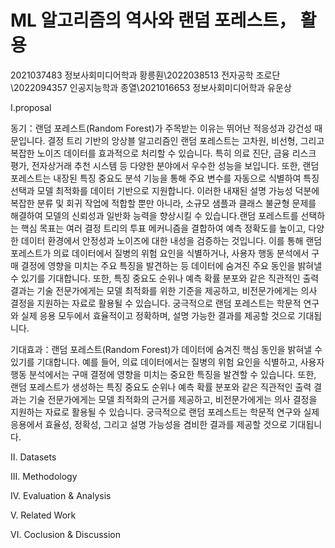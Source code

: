 # ML 알고리즘의 역사와 랜덤 포레스트， 활용

2021037483 정보사회미디어학과 황릉훤\2022038513 전자공학 조로단\2022094357  인공지능학과 종열\2021016653  정보사회미디어학과 유운상

I.proposal

동기：랜덤 포레스트(Random Forest)가 주목받는 이유는 뛰어난 적응성과 강건성 때문입니다. 결정 트리 기반의 앙상블 알고리즘인 랜덤 포레스트는 고차원, 비선형, 그리고 복잡한 노이즈 데이터를 효과적으로 처리할 수 있습니다. 특히 의료 진단, 금융 리스크 평가, 전자상거래 추천 시스템 등 다양한 분야에서 우수한 성능을 보입니다. 또한, 랜덤 포레스트는 내장된 특징 중요도 분석 기능을 통해 주요 변수를 자동으로 식별하여 특징 선택과 모델 최적화를 데이터 기반으로 지원합니다. 이러한 내재된 설명 가능성 덕분에 복잡한 분류 및 회귀 작업에 적합할 뿐만 아니라, 소규모 샘플과 클래스 불균형 문제를 해결하여 모델의 신뢰성과 일반화 능력을 향상시킬 수 있습니다.랜덤 포레스트를 선택하는 핵심 목표는 여러 결정 트리의 투표 메커니즘을 결합하여 예측 정확도를 높이고, 다양한 데이터 환경에서 안정성과 노이즈에 대한 내성을 검증하는 것입니다. 이를 통해 랜덤 포레스트가 의료 데이터에서 질병의 위험 요인을 식별하거나, 사용자 행동 분석에서 구매 결정에 영향을 미치는 주요 특징을 발견하는 등 데이터에 숨겨진 주요 동인을 밝혀낼 수 있기를 기대합니다. 또한, 특징 중요도 순위나 예측 확률 분포와 같은 직관적인 출력 결과는 기술 전문가에게는 모델 최적화를 위한 기준을 제공하고, 비전문가에게는 의사 결정을 지원하는 자료로 활용될 수 있습니다. 궁극적으로 랜덤 포레스트는 학문적 연구와 실제 응용 모두에서 효율적이고 정확하며, 설명 가능한 결과를 제공할 것으로 기대됩니다.

기대효과：랜덤 포레스트(Random Forest)가 데이터에 숨겨진 핵심 동인을 밝혀낼 수 있기를 기대합니다. 예를 들어, 의료 데이터에서는 질병의 위험 요인을 식별하고, 사용자 행동 분석에서는 구매 결정에 영향을 미치는 중요한 특징을 발견할 수 있습니다. 또한, 랜덤 포레스트가 생성하는 특징 중요도 순위나 예측 확률 분포와 같은 직관적인 출력 결과는 기술 전문가에게는 모델 최적화의 근거를 제공하고, 비전문가에게는 의사 결정을 지원하는 자료로 활용될 수 있습니다. 궁극적으로 랜덤 포레스트는 학문적 연구와 실제 응용에서 효율성, 정확성, 그리고 설명 가능성을 겸비한 결과를 제공할 것으로 기대됩니다.

II. Datasets

III. Methodology

IV. Evaluation & Analysis

V. Related Work

VI. Coclusion & Discussion
